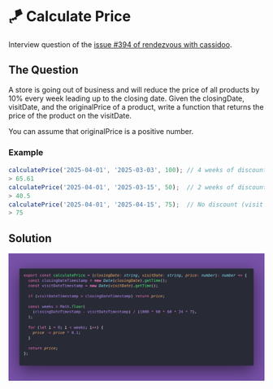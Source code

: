 # 🪁 Calculate Price

Interview question of the [issue #394 of rendezvous with cassidoo](https://buttondown.com/cassidoo/archive/if-you-always-do-what-interests-you-at-least-one/).

## The Question

A store is going out of business and will reduce the price of all products by 10% every week
leading up to the closing date. Given the closingDate, visitDate, and the originalPrice of a
product, write a function that returns the price of the product on the visitDate.

You can assume that originalPrice is a positive number.

### Example

```js
calculatePrice('2025-04-01', '2025-03-03', 100); // 4 weeks of discounts
> 65.61
calculatePrice('2025-04-01', '2025-03-15', 50);  // 2 weeks of discounts
> 40.5
calculatePrice('2025-04-01', '2025-04-15', 75);  // No discount (visit after closing)
> 75
```

## Solution

![Code Polaroid](./code-screenshot.png)
